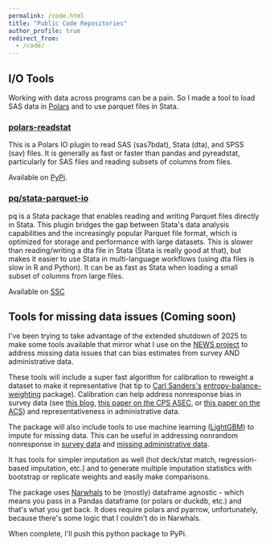 ```yaml
---
permalink: /code.html
title: "Public Code Repositories"
author_profile: true
redirect_from: 
  - /code/
---
```



I/O Tools
----------

Working with data across programs can be a pain.  So I made a tool to load SAS data in  [Polars](https://pola.rs/) and to use parquet files in Stata.

### [polars-readstat](https://github.com/jrothbaum/polars_readstat)

This is a Polars IO plugin to read SAS (sas7bdat), Stata (dta), and SPSS (sav) files.
It is generally as fast or faster than pandas and pyreadstat, particularly for SAS files and reading subsets of columns from files.

Available on [PyPi](https://pypi.org/project/polars-readstat/).


### [pq/stata-parquet-io](https://github.com/jrothbaum/stata_parquet_io/)

pq is a Stata package that enables reading and writing Parquet files directly in Stata. This plugin bridges the gap between Stata's data analysis capabilities and the increasingly popular Parquet file format, which is optimized for storage and performance with large datasets.  This is slower than reading/writing a dta file in Stata (Stata is really good at that), but makes it easier to use Stata in multi-language workflows (using dta files is slow in R and Python).  It can be as fast as Stata when loading a small subset of columns from large files.

Available on [SSC](https://ideas.repec.org/c/boc/bocode/s459458.html)

Tools for missing data issues (Coming soon)
----------------------------------
I've been trying to take advantage of the extended shutdown of 2025 to make some tools available that mirror what I use on the [NEWS project](/news.html) to address missing data issues that can bias estimates from survey AND administrative data.

These tools will include a super fast algorithm for calibration to reweight a dataset to make it representative (hat tip to [Carl Sanders's](https://scholar.google.com/citations?user=L2CttswAAAAJ&hl=en) [entropy-balance-weighting](https://github.com/uscensusbureau/entropy-balance-weighting) package).  Calibration can help address nonresponse bias in survey data (see [this blog](https://www.census.gov/newsroom/blogs/research-matters/2025/09/administrative-data-nonresponse-bias-cps-asec.html), [this paper on the CPS ASEC](https://www.census.gov/library/working-papers/2020/demo/SEHSD-WP2020-10.html), or [this paper on the ACS](https://www.census.gov/content/dam/Census/library/working-papers/2021/acs/2021_Rothbaum_01.pdf)) and representativeness in administrative data.

The package will also include tools to use machine learning ([LightGBM](https://lightgbm.readthedocs.io/en/stable/)) to impute for missing data.  This can be useful in addressing nonrandom nonresponse in [survey data](https://academic.oup.com/jssam/article-abstract/10/1/81/5943180) and [missing administrative data](https://www.aeaweb.org/articles?id=10.1257/pandp.20221040).

It has tools for simpler imputation as well (hot deck/stat match, regression-based imputation, etc.) and to generate multiple imputation statistics with bootstrap or replicate weights and easily make comparisons.

The package uses [Narwhals](https://narwhals-dev.github.io/narwhals/) to be (mostly) dataframe agnostic - which means you pass in a Pandas dataframe (or polars or duckdb, etc.) and that's what you get back.  It does require polars and pyarrow, unfortunately, because there's some logic that I couldn't do in Narwhals.

When complete, I'll push this python package to PyPi.